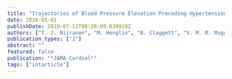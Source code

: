 ```yaml
---
title: "Trajectories of Blood Pressure Elevation Preceding Hypertension Onset: An Analysis of the Framingham Heart Study Original Cohort"
date: 2018-05-01
publishDate: 2019-07-11T08:28:09.639919Z
authors: ["T. J. Niiranen", "M. Henglin", "B. Claggett", "V. M. R. Muggeo", "E. McCabe", "M. Jain", "R. S. Vasan", "M. G. Larson", "S. Cheng"]
publication_types: ["2"]
abstract: ""
featured: false
publication: "*JAMA Cardiol*"
tags: ["intarticle"]
---
```


